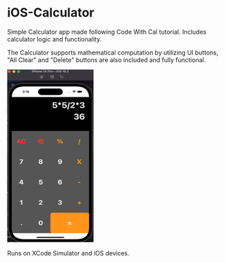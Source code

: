 # iOS-Calculator

Simple Calculator app made following Code With Cal tutorial. Includes calculator logic and functionality.

The Calculator supports mathematical computation by utilizing UI buttons, "All Clear" and "Delete" buttons are also included and fully functional.

<img src="/resources/Screenshots/Calculator_Screen_Shot.png" alt="" style="width: 200px; height: 400px;">

Runs on XCode Simulator and iOS devices.
